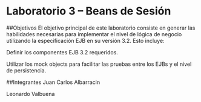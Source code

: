 Laboratorio 3 – Beans de Sesión
=====================

##Objetivos
El objetivo principal de este laboratorio consiste en generar las habilidades necesarias para implementar el nivel de lógica de negocio utilizando la especificación EJB en su versión 3.2. Esto incluye:

Definir los componentes EJB 3.2 requeridos.

Utilizar los mock objects para facilitar las pruebas entre los EJBs y el nivel de persistencia.

##Integrantes
Juan Carlos Albarracin

Leonardo Valbuena


